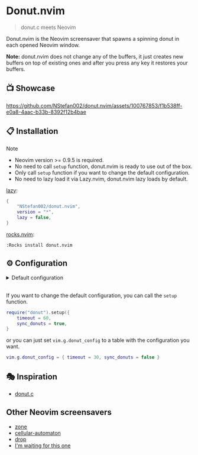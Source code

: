 # Donut.nvim

> donut.c meets Neovim

Donut.nvim is the Neovim screensaver that spawns a spinning donut in each opened Neovim window.

**Note:** donut.nvim does not change any of the buffers, it just creates new buffers on top of existing ones
and after you press any key it restores your buffers.

## 📺 Showcase

https://github.com/NStefan002/donut.nvim/assets/100767853/f1b538ff-e0a8-4aac-b33b-8392f12b4bae

## 📋 Installation

> [!NOTE]
>
> -   Neovim version >= 0.9.5 is required.
> -   No need to call `setup` function, donut.nvim is ready to use out of the box.
> -   Only call `setup` function if you want to change the default configuration.
> -   No need to lazy load it via Lazy.nvim, donut.nvim lazy loads by default.


[lazy](https://github.com/folke/lazy.nvim):

```lua
{
    "NStefan002/donut.nvim",
    version = "*",
    lazy = false,
}
```

[rocks.nvim](https://github.com/nvim-neorocks/rocks.nvim):

`:Rocks install donut.nvim`

## ⚙️ Configuration

<details>
    <summary>Default configuration</summary>

```lua
{
    timeout = 300,
    sync_donuts = false,
}
```
</details>

\
If you want to change the default configuration, you can call the `setup` function.

```lua
require("donut").setup({
    timeout = 60,
    sync_donuts = true,
}
```
or you can just set `vim.g.donut_config` to a table with the configuration you want.

```lua
vim.g.donut_config = { timeout = 30, sync_donuts = false }
```


## 🎭 Inspiration

-   [donut.c](https://www.a1k0n.net/2011/07/20/donut-math.html)

## Other Neovim screensavers

-   [zone](https://github.com/tamton-aquib/zone.nvim)
-   [cellular-automaton](https://github.com/Eandrju/cellular-automaton.nvim)
-   [drop](https://github.com/folke/drop.nvim)
-   [I'm waiting for this one](https://www.reddit.com/r/neovim/comments/1bsebep/raining_inside_neovim/)
